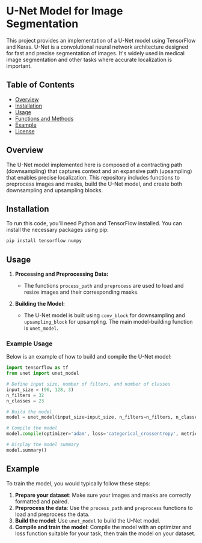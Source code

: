# U-Net Model for Image Segmentation

This project provides an implementation of a U-Net model using TensorFlow and Keras. U-Net is a convolutional neural network architecture designed for fast and precise segmentation of images. It's widely used in medical image segmentation and other tasks where accurate localization is important.

## Table of Contents

- [Overview](#overview)
- [Installation](#installation)
- [Usage](#usage)
- [Functions and Methods](#functions-and-methods)
- [Example](#example)
- [License](#license)

## Overview

The U-Net model implemented here is composed of a contracting path (downsampling) that captures context and an expansive path (upsampling) that enables precise localization. This repository includes functions to preprocess images and masks, build the U-Net model, and create both downsampling and upsampling blocks.

## Installation

To run this code, you'll need Python and TensorFlow installed. You can install the necessary packages using pip:

```bash
pip install tensorflow numpy
```

## Usage

1. **Processing and Preprocessing Data:**
   - The functions `process_path` and `preprocess` are used to load and resize images and their corresponding masks.

2. **Building the Model:**
   - The U-Net model is built using `conv_block` for downsampling and `upsampling_block` for upsampling. The main model-building function is `unet_model`.

### Example Usage

Below is an example of how to build and compile the U-Net model:

```python
import tensorflow as tf
from unet import unet_model

# Define input size, number of filters, and number of classes
input_size = (96, 128, 3)
n_filters = 32
n_classes = 23

# Build the model
model = unet_model(input_size=input_size, n_filters=n_filters, n_classes=n_classes)

# Compile the model
model.compile(optimizer='adam', loss='categorical_crossentropy', metrics=['accuracy'])

# Display the model summary
model.summary()
```

## Example

To train the model, you would typically follow these steps:

1. **Prepare your dataset**: Make sure your images and masks are correctly formatted and paired.
2. **Preprocess the data**: Use the `process_path` and `preprocess` functions to load and preprocess the data.
3. **Build the model**: Use `unet_model` to build the U-Net model.
4. **Compile and train the model**: Compile the model with an optimizer and loss function suitable for your task, then train the model on your dataset.

